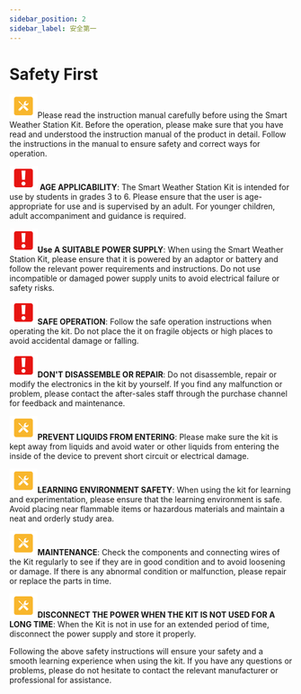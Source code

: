 ```yaml
---
sidebar_position: 2
sidebar_label: 安全第一
---
```


# Safety First

![](./images/smart-weather-station-kit-reading-tips-02.png)Please read the instruction manual carefully before using the Smart Weather Station Kit. Before the operation, please make sure that you have read and understood the instruction manual of the product in detail. Follow the instructions in the manual to ensure safety and correct ways for operation.

![](./images/smart-weather-station-kit-reading-tips-01.png) **AGE APPLICABILITY**: The Smart Weather Station Kit is intended for use by students in grades 3 to 6. Please ensure that the user is age-appropriate for use and is supervised by an adult. For younger children, adult accompaniment and guidance is required.

![](./images/smart-weather-station-kit-reading-tips-01.png)**Use A SUITABLE POWER SUPPLY**: When using the  Smart Weather Station Kit, please ensure that it is powered by an adaptor or battery and follow the relevant power requirements and instructions. Do not use incompatible or damaged power supply units to avoid electrical failure or safety risks.

![](./images/smart-weather-station-kit-reading-tips-01.png)**SAFE OPERATION**: Follow the safe operation instructions when operating the kit. Do not place the it on fragile objects or high places to avoid accidental damage or falling.

![](./images/smart-weather-station-kit-reading-tips-01.png)**DON'T DISASSEMBLE OR REPAIR**: Do not disassemble, repair or modify the electronics in the kit by yourself. If you find any malfunction or problem, please contact the after-sales staff through the purchase channel for feedback and maintenance.

![](./images/smart-weather-station-kit-reading-tips-02.png)**PREVENT LIQUIDS FROM ENTERING**: Please make sure the kit is kept away from liquids and avoid water or other liquids from entering the inside of the device to prevent short circuit or electrical damage.

![](./images/smart-weather-station-kit-reading-tips-02.png)**LEARNING ENVIRONMENT SAFETY**: When using the kit for learning and experimentation, please ensure that the learning environment is safe. Avoid placing near flammable items or hazardous materials and maintain a neat and orderly study area.

![](./images/smart-weather-station-kit-reading-tips-02.png)**MAINTENANCE**: Check the components and connecting wires of the Kit regularly to see if they are in good condition and to avoid loosening or damage. If there is any abnormal condition or malfunction, please repair or replace the parts in time.

![](./images/smart-weather-station-kit-reading-tips-02.png)**DISCONNECT THE POWER WHEN THE KIT IS NOT USED FOR A LONG TIME**: When the Kit is not in use for an extended period of time, disconnect the power supply and store it properly.

Following the above safety instructions will ensure your safety and a smooth learning experience when using the kit. If you have any questions or problems, please do not hesitate to contact the relevant manufacturer or professional for assistance.
